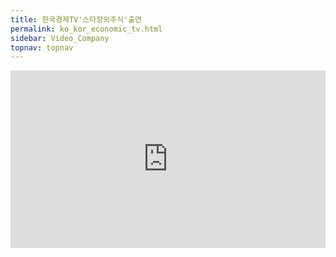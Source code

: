 ```yaml
---
title: 한국경제TV'스타장외주식'출연
permalink: ko_kor_economic_tv.html
sidebar: Video_Company
topnav: topnav
---
```


<style>.embed-container { position: relative; padding-bottom: 56.25%; height: 0; overflow: hidden; max-width: 100%; } .embed-container iframe, .embed-container object, .embed-container embed { position: absolute; top: 0; left: 0; width: 100%; height: 100%; }</style><div class='embed-container'><iframe src='https://www.youtube.com/embed/yq49ZstiGKY' frameborder='0' allowfullscreen></iframe></div>